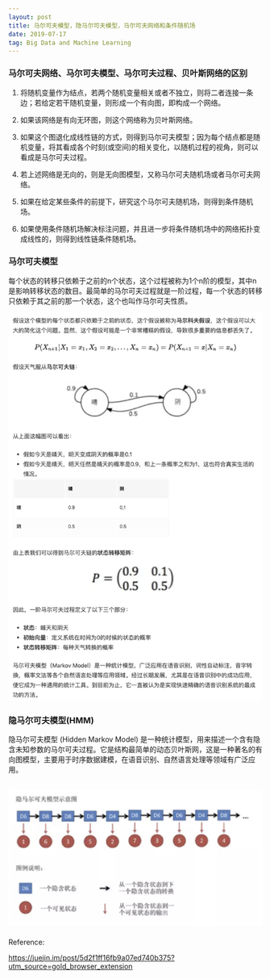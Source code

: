 ```yaml
---
layout: post
title: 马尔可夫模型，隐马尔可夫模型，马尔可夫网络和条件随机场
date: 2019-07-17
tag: Big Data and Machine Learning
---
```


### 马尔可夫网络、马尔可夫模型、马尔可夫过程、贝叶斯网络的区别

1. 将随机变量作为结点，若两个随机变量相关或者不独立，则将二者连接一条边；若给定若干随机变量，则形成一个有向图，即构成一个网络。

2. 如果该网络是有向无环图，则这个网络称为贝叶斯网络。

3. 如果这个图退化成线性链的方式，则得到马尔可夫模型；因为每个结点都是随机变量，将其看成各个时刻(或空间)的相关变化，以随机过程的视角，则可以看成是马尔可夫过程。

4. 若上述网络是无向的，则是无向图模型，又称马尔可夫随机场或者马尔可夫网络。

5. 如果在给定某些条件的前提下，研究这个马尔可夫随机场，则得到条件随机场。

6. 如果使用条件随机场解决标注问题，并且进一步将条件随机场中的网络拓扑变成线性的，则得到线性链条件随机场。

### 马尔可夫模型

每个状态的转移只依赖于之前的n个状态，这个过程被称为1个n阶的模型，其中n是影响转移状态的数目。最简单的马尔可夫过程就是一阶过程，每一个状态的转移只依赖于其之前的那一个状态，这个也叫作马尔可夫性质。

![Markov process](/assets/images/Markov.png)

### 隐马尔可夫模型(HMM)

隐马尔可夫模型 (Hidden Markov Model) 是一种统计模型，用来描述一个含有隐含未知参数的马尔可夫过程。它是结构最简单的动态贝叶斯网，这是一种著名的有向图模型，主要用于时序数据建模，在语音识别、自然语言处理等领域有广泛应用。

![HMM](/assets/images/HMM.png)
--------------
Reference:

https://juejin.im/post/5d2f1ff16fb9a07ed740b375?utm_source=gold_browser_extension